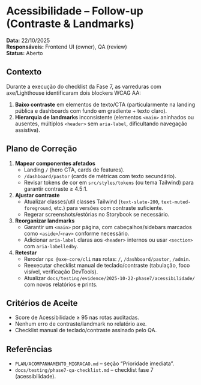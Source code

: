 # Acessibilidade – Follow-up (Contraste & Landmarks)

**Data:** 22/10/2025  
**Responsáveis:** Frontend UI (owner), QA (review)  
**Status:** Aberto

## Contexto
Durante a execução do checklist da Fase 7, as varreduras com axe/Lighthouse identificaram dois blockers WCAG AA:

1. **Baixo contraste** em elementos de texto/CTA (particularmente na landing pública e dashboards com fundo em gradiente + texto claro).
2. **Hierarquia de landmarks** inconsistente (elementos `<main>` aninhados ou ausentes, múltiplos `<header>` sem `aria-label`, dificultando navegação assistiva).

## Plano de Correção
1. **Mapear componentes afetados**  
   - Landing `/` (hero CTA, cards de features).  
   - `/dashboard/pastor` (cards de métricas com texto secundário).  
   - Revisar tokens de cor em `src/styles/tokens` (ou tema Tailwind) para garantir contraste ≥ 4.5:1.
2. **Ajustar contraste**  
   - Atualizar classes/util classes Tailwind (`text-slate-200`, `text-muted-foreground`, etc.) para versões com contraste suficiente.  
   - Regerar screenshots/estórias no Storybook se necessário.
3. **Reorganizar landmarks**  
   - Garantir um `<main>` por página, com cabeçalhos/sidebars marcados como `<aside>`/`<nav>` conforme necessário.  
   - Adicionar `aria-label` claras aos `<header>` internos ou usar `<section>` com `aria-labelledby`.
4. **Retestar**  
   - Rerodar `npx @axe-core/cli` nas rotas: `/`, `/dashboard/pastor`, `/admin`.  
   - Reexecutar checklist manual de teclado/contraste (tabulação, foco visível, verificação DevTools).  
   - Atualizar `docs/testing/evidence/2025-10-22-phase7/acessibilidade/` com novos relatórios e prints.

## Critérios de Aceite
- Score de Acessibilidade ≥ 95 nas rotas auditadas.  
- Nenhum erro de contraste/landmark no relatório axe.  
- Checklist manual de teclado/contraste assinado pelo QA.

## Referências
- `PLAN/ACOMPANHAMENTO_MIGRACAO.md` – seção “Prioridade imediata”.  
- `docs/testing/phase7-qa-checklist.md` – checklist fase 7 (acessibilidade).  
